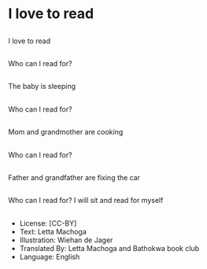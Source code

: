 # I love to read

##
I love to read

##
Who can I read for?

##
The baby is sleeping

##
Who can I read for?

##
Mom and grandmother
are cooking

##
Who can I read for?

##
Father and grandfather
are fixing the car

##
Who can I read for?
I will sit and read for
myself

##
* License: [CC-BY]
* Text: Letta Machoga
* Illustration: Wiehan de Jager
* Translated By: Letta Machoga and Bathokwa book club
* Language: English
